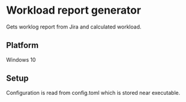 # Workload report generator

Gets worklog report from Jira and calculated workload.

## Platform

Windows 10

## Setup

Configuration is read from config.toml which is stored near executable.
